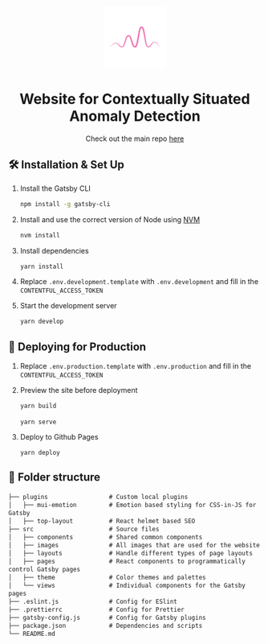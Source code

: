 <p align="center">
    <img src="src/images/logo.png" alt="icon" width="125px" />
</p>
<h1 align="center">
    Website for Contextually Situated Anomaly Detection
</h1>

<p align="center">
  Check out the main repo <a href="https://github.com/sjmluo/Contextually_Situated_Anomaly_Detection" target="_blank">here</a>
</p>

## 🛠 Installation & Set Up

1. Install the Gatsby CLI

   ```sh
   npm install -g gatsby-cli
   ```

2. Install and use the correct version of Node using [NVM](https://github.com/nvm-sh/nvm)

   ```sh
   nvm install
   ```

3. Install dependencies

   ```sh
   yarn install
   ```
   
4. Replace `.env.development.template` with `.env.development` and fill in the `CONTENTFUL_ACCESS_TOKEN`

5. Start the development server

   ```sh
   yarn develop
   ```
   

## 🚀 Deploying for Production

1. Replace `.env.production.template` with `.env.production` and fill in the `CONTENTFUL_ACCESS_TOKEN`

2. Preview the site before deployment

   ```shell
   yarn build
   
   yarn serve
   ```

3. Deploy to Github Pages
   ```shell
   yarn deploy
   ```

## 📁 Folder structure

    ├── plugins                 # Custom local plugins
    │   ├── mui-emotion         # Emotion based styling for CSS-in-JS for Gatsby
    │   ├── top-layout          # React helmet based SEO
    ├── src                     # Source files
    │   ├── components          # Shared common components
    │   ├── images              # All images that are used for the website
    │   ├── layouts             # Handle different types of page layouts
    │   ├── pages               # React components to programmatically control Gatsby pages
    │   ├── theme               # Color themes and palettes
    │   └── views               # Individual components for the Gatsby pages
    ├── .eslint.js              # Config for ESlint
    ├── .prettierrc             # Config for Prettier
    ├── gatsby-config.js        # Config for Gatsby plugins
    ├── package.json            # Dependencies and scripts
    └── README.md